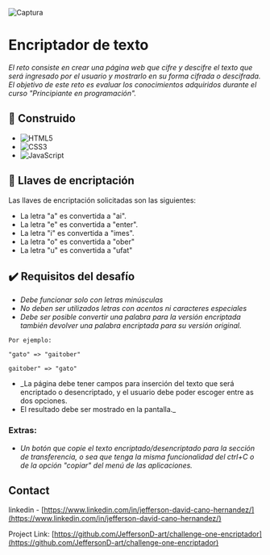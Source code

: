  ![Captura](https://user-images.githubusercontent.com/71351421/208697540-7750dbc8-72d9-4c04-90d4-e97ff439c59c.PNG)
# Encriptador de texto

_El reto consiste en crear una página web que cifre y descifre el texto que será ingresado por el usuario y mostrarlo en su forma cifrada o descifrada. El objetivo de este reto es evaluar los conocimientos adquiridos durante el curso "Principiante en programación"._



## 🔧 Construido 

* ![HTML5](https://img.shields.io/badge/html5-%23E34F26.svg?style=for-the-badge&logo=html5&logoColor=white)
* ![CSS3](https://img.shields.io/badge/css3-%231572B6.svg?style=for-the-badge&logo=css3&logoColor=white)
* ![JavaScript](https://img.shields.io/badge/javascript-%23323330.svg?style=for-the-badge&logo=javascript&logoColor=%23F7DF1E)

## 🔑 Llaves de encriptación



Las llaves de encriptación solicitadas son las siguientes:

* La letra "a" es convertida a "ai".
* La letra "e" es convertida a "enter".
* La letra "i" es convertida a "imes".
* La letra "o" es convertida a "ober"
* La letra "u" es convertida a "ufat"


## ✔️ Requisitos del desafío 


* _Debe funcionar solo con letras minúsculas_
* _No deben ser utilizados letras con acentos ni caracteres especiales_
* _Debe ser posible convertir una palabra para la versión encriptada también devolver una palabra encriptada para su versión original._
```
Por ejemplo:

"gato" => "gaitober"

gaitober" => "gato"
```

* _La página debe tener campos para inserción del texto que será encriptado o desencriptado, y el usuario debe poder escoger entre as dos opciones.
* El resultado debe ser mostrado en la pantalla._

### Extras:

* _Un botón que copie el texto encriptado/desencriptado para la sección de transferencia, o sea que tenga la misma funcionalidad del ctrl+C o de la opción "copiar" del menú de las aplicaciones._

## Contact

linkedin - [https://www.linkedin.com/in/jefferson-david-cano-hernandez/](https://www.linkedin.com/in/jefferson-david-cano-hernandez/) 

Project Link: [https://github.com/JeffersonD-art/challenge-one-encriptador](https://github.com/JeffersonD-art/challenge-one-encriptador)
